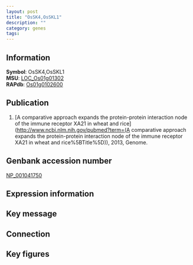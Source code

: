 ```yaml
---
layout: post
title: "OsSK4,OsSKL1"
description: ""
category: genes
tags: 
---
```


## Information
__Symbol__: OsSK4,OsSKL1  
__MSU__: [LOC_Os01g01302](http://rice.plantbiology.msu.edu/cgi-bin/ORF_infopage.cgi?orf=LOC_Os01g01302)  
__RAPdb__: [Os01g0102600](http://rapdb.dna.affrc.go.jp/viewer/gbrowse_details/irgsp1?name=Os01g0102600)  

## Publication
1. [A comparative approach expands the protein-protein interaction node of the immune receptor XA21 in wheat and rice](http://www.ncbi.nlm.nih.gov/pubmed?term=(A comparative approach expands the protein-protein interaction node of the immune receptor XA21 in wheat and rice%5BTitle%5D)), 2013, Genome.

## Genbank accession number
[NP_001041750](http://www.ncbi.nlm.nih.gov/nuccore/NP_001041750)

## Expression information

## Key message

## Connection

## Key figures


